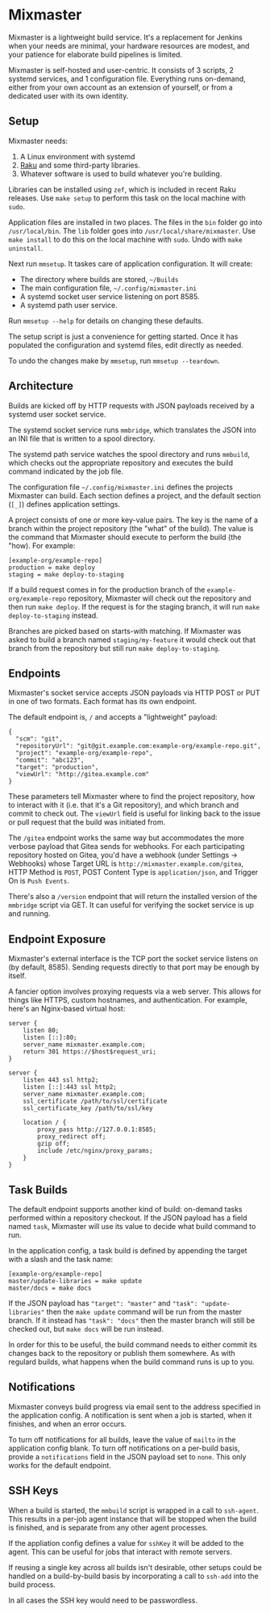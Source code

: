 # Mixmaster

Mixmaster is a lightweight build service. It's a replacement for
Jenkins when your needs are minimal, your hardware resources are
modest, and your patience for elaborate build pipelines is limited.

Mixmaster is self-hosted and user-centric. It consists of 3 scripts, 2
systemd services, and 1 configuration file. Everything runs on-demand,
either from your own account as an extension of yourself, or from a
dedicated user with its own identity.

## Setup

Mixmaster needs:

1. A Linux environment with systemd
2. [Raku](https://docs.raku.org) and some third-party libraries.
3. Whatever software is used to build whatever you're building.

Libraries can be installed using `zef`, which is included in recent
Raku releases. Use `make setup` to perform this
task on the local machine with `sudo`.

Application files are installed in two places. The files in the `bin`
folder go into `/usr/local/bin`. The `lib` folder goes into
`/usr/local/share/mixmaster`. Use `make install` to do this on the
local machine with `sudo`. Undo with `make uninstall`.

Next run `mmsetup`. It taskes care of application configuration. It
will create:

- The directory where builds are stored, `~/Builds`
- The main configuration file, `~/.config/mixmaster.ini`
- A systemd socket user service listening on port 8585.
- A systemd path user service.

Run `mmsetup --help` for details on changing these defaults.

The setup script is just a convenience for getting started. Once it
has populated the configuration and systemd files, edit directly as
needed.

To undo the changes make by `mmsetup`, run `mmsetup --teardown`.

## Architecture
Builds are kicked off by HTTP requests with JSON payloads received by
a systemd user socket service.

The systemd socket service runs `mmbridge`, which translates the JSON into an
INI file that is written to a spool directory.

The systemd path service watches the spool directory and runs
`mmbuild`, which checks out the appropriate repository and executes
the build command indicated by the job file.

The configuration file `~/.config/mixmaster.ini` defines the projects
Mixmaster can build. Each section defines a project, and the default
section (`[_]`) defines application settings.

A project consists of one or more key-value pairs. The key is the name
of a branch within the project repository (the "what" of the
build). The value is the command that Mixmaster should execute to
perform the build (the "how). For example:

```
[example-org/example-repo]
production = make deploy
staging = make deploy-to-staging
```

If a build request comes in for the production branch of the
`example-org/example-repo` repository, Mixmaster will check out the
repository and then run `make deploy`. If the request is for the
staging branch, it will run `make deploy-to-staging` instead.

Branches are picked based on starts-with matching. If Mixmaster was
asked to build a branch named `staging/my-feature` it would check out
that branch from the repository but still run `make deploy-to-staging`.

## Endpoints
Mixmaster's socket service accepts JSON payloads via HTTP POST
or PUT in one of two formats. Each format has its own endpoint.

The default endpoint is, `/` and accepts a "lightweight" payload:

```
{
  "scm": "git",
  "repositoryUrl": "git@git.example.com:example-org/example-repo.git",
  "project": "example-org/example-repo",
  "commit": "abc123",
  "target": "production",
  "viewUrl": "http://gitea.example.com"
}
```

These parameters tell Mixmaster where to find the project repository,
how to interact with it (i.e. that it's a Git repository), and which
branch and commit to check out. The `viewUrl` field is useful for
linking back to the issue or pull request that the build was initiated
from.

The `/gitea` endpoint works the same way but accommodates the more
verbose payload that Gitea sends for webhooks. For each participating
repository hosted on Gitea, you'd have a webhook (under Settings ->
Webhooks) whose Target URL is `http://mixmaster.example.com/gitea`,
HTTP Method is `POST`, POST Content Type is `application/json`, and
Trigger On is `Push Events`.

There's also a `/version` endpoint that will return the installed
version of the `mmbridge` script via GET. It can useful for verifying
the socket service is up and running.

## Endpoint Exposure

Mixmaster's external interface is the TCP port the socket service
listens on (by default, 8585). Sending requests directly to that port
may be enough by itself.

A fancier option involves proxying requests via a web server. This
allows for things like HTTPS, custom hostnames, and
authentication. For example, here's an Nginx-based virtual host:

```
server {
    listen 80;
    listen [::]:80;
    server_name mixmaster.example.com;
    return 301 https://$host$request_uri;
}

server {
    listen 443 ssl http2;
    listen [::]:443 ssl http2;
    server_name mixmaster.example.com;
    ssl_certificate /path/to/ssl/certificate
    ssl_certificate_key /path/to/ssl/key

    location / {
        proxy_pass http://127.0.0.1:8585;
        proxy_redirect off;
        gzip off;
        include /etc/nginx/proxy_params;
    }
}
```

## Task Builds

The default endpoint supports another kind of build: on-demand tasks
performed within a repository checkout. If the JSON payload has a
field named `task`, Mixmaster will use its value to decide what build
command to run.

In the application config, a task build is defined by appending the
target with a slash and the task name:

```
[example-org/example-repo]
master/update-libraries = make update
master/docs = make docs
```

If the JSON payload has `"target": "master"` and `"task":
"update-libraries"` then the `make update` command will be run from
the master branch. If it instead has `"task": "docs"` then the master
branch will still be checked out, but `make docs` will be run instead.

In order for this to be useful, the build command needs to either
commit its changes back to the repository or publish them
somewhere. As with regulard builds, what happens when the build
command runs is up to you.

## Notifications

Mixmaster conveys build progress via email sent to the address
specified in the application config. A notification is sent when a job
is started, when it finishes, and when an error occurs.

To turn off notifications for all builds, leave the value of `mailto`
in the application config blank. To turn off notifications on a
per-build basis, provide a `notifications` field in the JSON payload
set to `none`. This only works for the default endpoint.


## SSH Keys

When a build is started, the `mmbuild` script is wrapped in a call to
`ssh-agent`. This results in a per-job agent instance that will be
stopped when the build is finished, and is separate from any other
agent processes.

If the appliation config defines a value for `sshKey` it will be added
to the agent. This can be useful for jobs that interact with remote
servers.

If reusing a single key across all builds isn't desirable, other
setups could be handled on a build-by-build basis by incorporating a
call to `ssh-add` into the build process.

In all cases the SSH key would need to be passwordless.
